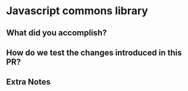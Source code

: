 # Javascript commons library

## What did you accomplish?

## How do we test the changes introduced in this PR?

## Extra Notes

